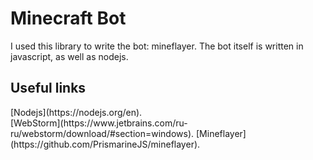 # Minecraft Bot

I used this library to write the bot: mineflayer.
The bot itself is written in javascript, as well as nodejs.

## Useful links
<div>
[Nodejs](https://nodejs.org/en).
</div>
[WebStorm](https://www.jetbrains.com/ru-ru/webstorm/download/#section=windows).
[Mineflayer](https://github.com/PrismarineJS/mineflayer).